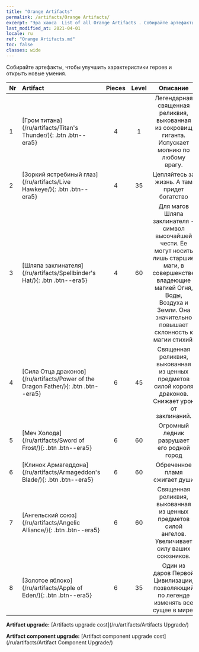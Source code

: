 ```yaml
---
title: "Orange Artifacts"
permalink: /artifacts/Orange Artifacts/
excerpt: "Эра хаоса  List of all Orange Artifacts . Собирайте артефакты, чтобы улучшить характеристики героев и открыть новые умения."
last_modified_at: 2021-04-01
locale: ru
ref: "Orange Artifacts.md"
toc: false
classes: wide
---
```


  Собирайте артефакты, чтобы улучшить характеристики героев и открыть новые умения.

  |  Nr  |    Artifact    | Pieces |  Level | Описание   |
  |:-----|:---------------|:------:|:------:|:--------------:|
  | 1   | [Гром титана](/ru/artifacts/Titan's Thunder/){: .btn .btn--era5} | 4 | 1 | Легендарная священная реликвия, выкованная из сокровищ гиганта. Испускает молнию по любому врагу. |
  | 2   | [Зоркий ястребиный глаз](/ru/artifacts/Live Hawkeye/){: .btn .btn--era5} | 4 | 35 | Цепляйтесь за жизнь. А там придет богатство |
  | 3   | [Шляпа заклинателя](/ru/artifacts/Spellbinder's Hat/){: .btn .btn--era5} | 4 | 60 | Для магов Шляпа заклинателя - символ высочайшей чести. Ее могут носить лишь старшие маги, в совершенстве владеющие магией Огня, Воды, Воздуха и Земли. Она значительно повышает склонность к магии стихий. |
  | 4   | [Сила Отца драконов](/ru/artifacts/Power of the Dragon Father/){: .btn .btn--era5} | 6 | 45 | Священная реликвия, выкованная из ценных предметов силой короля драконов. Снижает урон от заклинаний. |
  | 5   | [Меч Холода](/ru/artifacts/Sword of Frost/){: .btn .btn--era5} | 6 | 60 | Огромный ледник разрушает его родной город |
  | 6   | [Клинок Армагеддона](/ru/artifacts/Armageddon's Blade/){: .btn .btn--era5} | 6 | 60 | Обреченное пламя сжигает души |
  | 7   | [Ангельский союз](/ru/artifacts/Angelic Alliance/){: .btn .btn--era5} | 6 | 60 | Священная реликвия, выкованная из ценных предметов силой ангелов. Увеличивает силу ваших союзников. |
  | 8   | [Золотое яблоко](/ru/artifacts/Apple of Eden/){: .btn .btn--era5} | 6 | 35 | Один из даров Первой Цивилизации, позволяющий по легенде изменять все сущее в мире. |


  **Artifact upgrade:** [Artifacts upgrade cost](/ru/artifacts/Artifacts Upgrade/)

 **Artifact component upgrade:** [Artifact component upgrade cost](/ru/artifacts/Artifact Component Upgrade/)

